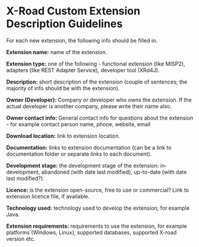 # X-Road Custom Extension Description Guidelines

For each new extension, the following info should be filled in.

**Extension name:** name of the extension.

**Extension type:** one of the following - functional extension (like MISP2), adapters (like REST Adapter Service), developer tool (XRd4J).

**Description:** short description of the extension (couple of sentences; the majority of info should be with the extension).

**Owner (Developer):** Company or developer who owns the extension. If the actual developer is another company, please write their name also.

**Owner contact info:** General contact info for questions about the extension - for example contact person name, phone, website, email

**Download location:** link to extension location.

**Documentation:** links to extension documentation (can be a link to documentation folder or separate links to each document).

**Development stage:** the development stage of the extension: in-development, abandoned (with date last modified), up-to-date (with date last modified?).

**Licence:** is the extension open-source, free to use or commercial? Link to extension licence file, if available.

**Technology used:** technology used to develop the extension; for example Java.

**Extension requirements:** requirements to use the extension, for example platforms (Windows, Linux), supported databases, supported X-road version etc.

